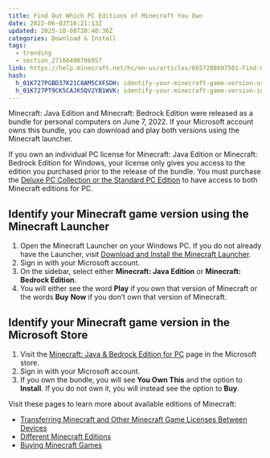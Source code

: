 ```yaml
---
title: Find Out Which PC Editions of Minecraft You Own
date: 2022-06-03T16:21:13Z
updated: 2025-10-08T20:40:36Z
categories: Download & Install
tags:
  - trending
  - section_27166490706957
link: https://help.minecraft.net/hc/en-us/articles/6657208607501-Find-Out-Which-PC-Editions-of-Minecraft-You-Own
hash:
  h_01K727PGBD37K21C8AM5CXFSDH: identify-your-minecraft-game-version-using-the-minecraft-launcher
  h_01K727PT9CK5CAJK5QV2YB1WVK: identify-your-minecraft-game-version-in-the-microsoft-store
---
```


Minecraft: Java Edition and Minecraft: Bedrock Edition were released as a bundle for personal computers on June 7, 2022. If your Microsoft account owns this bundle, you can download and play both versions using the Minecraft launcher.

If you own an individual PC license for Minecraft: Java Edition or Minecraft: Bedrock Edition for Windows, your license only gives you access to the edition you purchased prior to the release of the bundle. You must purchase the [Deluxe PC Collection or the Standard PC Edition](https://www.minecraft.net/en-us/store/minecraft-java-bedrock-edition-pc?tabs=%7B%22details%22%3A0%7D) to have access to both Minecraft editions for PC.

## Identify your Minecraft game version using the Minecraft Launcher

1.  Open the Minecraft Launcher on your Windows PC. If you do not already have the Launcher, visit [Download and Install the Minecraft Launcher](../Minecraft-Launcher-Support/Download-and-Install-the-Minecraft-Launcher.md).
2.  Sign in with your Microsoft account.
3.  On the sidebar, select either **Minecraft: Java Edition** or **Minecraft: Bedrock Edition**.
4.  You will either see the word **Play** if you own that version of Minecraft or the words **Buy** **Now** if you don’t own that version of Minecraft.

## Identify your Minecraft game version in the Microsoft Store

1.  Visit the [Minecraft: Java & Bedrock Edition for PC](https://www.xbox.com/en-US/games/store/minecraft-java-bedrock-edition-for-pc/9NXP44L49SHJ/0010) page in the Microsoft store.
2.  Sign in with your Microsoft account.
3.  If you own the bundle, you will see **You Own This** and the option to **Install**. If you do not own it, you will instead see the option to **Buy**.

Visit these pages to learn more about available editions of Minecraft:

- [Transferring Minecraft and Other Minecraft Game Licenses Between Devices](./Transferring-Minecraft-and-Other-Minecraft-Game-Licenses-Between-Devices.md)
- [Different Minecraft Editions](../Get-Minecraft/Different-Minecraft-Editions.md)
- [Buying Minecraft Games](https://help.minecraft.net/hc/en-us/sections/28871651550221)
